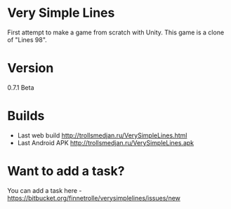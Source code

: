 # Very Simple Lines #

First attempt to make a game from scratch with Unity.
This game is a clone of "Lines 98".

# Version #
0.7.1 Beta

# Builds #

* Last web build http://trollsmedjan.ru/VerySimpleLines.html
* Last Android APK http://trollsmedjan.ru/VerySimpleLines.apk

# Want to add a task? #
You can add a task here - https://bitbucket.org/finnetrolle/verysimplelines/issues/new